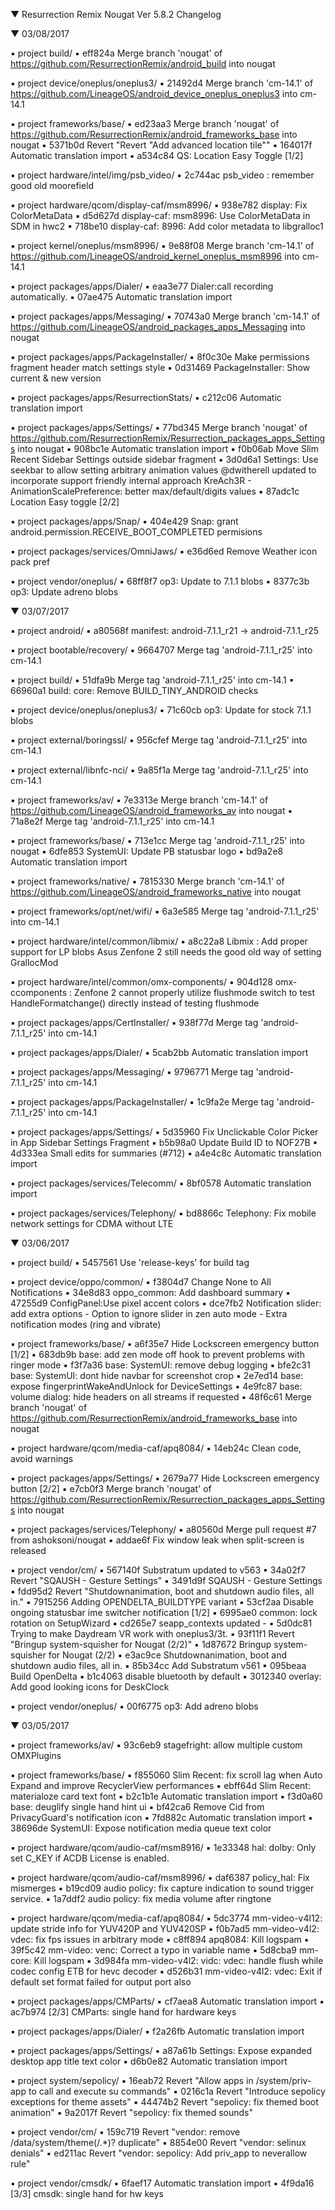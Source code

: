 
 ▼ Resurrection Remix Nougat Ver 5.8.2 Changelog


 ▼ 03/08/2017


 ▪ project build/
 ▪ eff824a Merge branch 'nougat' of https://github.com/ResurrectionRemix/android_build into nougat

 ▪ project device/oneplus/oneplus3/
 ▪ 21492d4 Merge branch 'cm-14.1' of https://github.com/LineageOS/android_device_oneplus_oneplus3 into cm-14.1

 ▪ project frameworks/base/
 ▪ ed23aa3 Merge branch 'nougat' of https://github.com/ResurrectionRemix/android_frameworks_base into nougat
 ▪ 5371b0d Revert "Revert "Add advanced location tile""
 ▪ 164017f Automatic translation import
 ▪ a534c84 QS: Location Easy Toggle [1/2]

 ▪ project hardware/intel/img/psb_video/
 ▪ 2c744ac psb_video : remember good old moorefield

 ▪ project hardware/qcom/display-caf/msm8996/
 ▪ 938e782 display: Fix ColorMetaData
 ▪ d5d627d display-caf: msm8996: Use ColorMetaData in SDM in hwc2
 ▪ 718be10 display-caf: 8996: Add color metadata to libgralloc1

 ▪ project kernel/oneplus/msm8996/
 ▪ 9e88f08 Merge branch 'cm-14.1' of https://github.com/LineageOS/android_kernel_oneplus_msm8996 into cm-14.1

 ▪ project packages/apps/Dialer/
 ▪ eaa3e77 Dialer:call recording automatically.
 ▪ 07ae475 Automatic translation import

 ▪ project packages/apps/Messaging/
 ▪ 70743a0 Merge branch 'cm-14.1' of https://github.com/LineageOS/android_packages_apps_Messaging into nougat

 ▪ project packages/apps/PackageInstaller/
 ▪ 8f0c30e Make permissions fragment header match settings style
 ▪ 0d31469 PackageInstaller: Show current & new version

 ▪ project packages/apps/ResurrectionStats/
 ▪ c212c06 Automatic translation import

 ▪ project packages/apps/Settings/
 ▪ 77bd345 Merge branch 'nougat' of https://github.com/ResurrectionRemix/Resurrection_packages_apps_Settings into nougat
 ▪ 908bc1e Automatic translation import
 ▪ f0b06ab Move Slim Recent Sidebar Settings outside sidebar fragment
 ▪ 3d0d6a1 Settings: Use seekbar to allow setting arbitrary animation values @dwitherell updated to incorporate support friendly internal approach KreAch3R - AnimationScalePreference: better max/default/digits values
 ▪ 87adc1c Location Easy toggle [2/2]

 ▪ project packages/apps/Snap/
 ▪ 404e429 Snap: grant android.permission.RECEIVE_BOOT_COMPLETED permisions

 ▪ project packages/services/OmniJaws/
 ▪ e36d6ed Remove Weather icon pack pref

 ▪ project vendor/oneplus/
 ▪ 68ff8f7 op3: Update to 7.1.1 blobs
 ▪ 8377c3b op3: Update adreno blobs

 ▼ 03/07/2017


 ▪ project android/
 ▪ a80568f  manifest: android-7.1.1_r21 -> android-7.1.1_r25

 ▪ project bootable/recovery/
 ▪ 9664707 Merge tag 'android-7.1.1_r25' into cm-14.1

 ▪ project build/
 ▪ 51dfa9b Merge tag 'android-7.1.1_r25' into cm-14.1
 ▪ 66960a1 build: core: Remove BUILD_TINY_ANDROID checks

 ▪ project device/oneplus/oneplus3/
 ▪ 71c60cb op3: Update for stock 7.1.1 blobs

 ▪ project external/boringssl/
 ▪ 956cfef Merge tag 'android-7.1.1_r25' into cm-14.1

 ▪ project external/libnfc-nci/
 ▪ 9a85f1a Merge tag 'android-7.1.1_r25' into cm-14.1

 ▪ project frameworks/av/
 ▪ 7e3313e Merge branch 'cm-14.1' of https://github.com/LineageOS/android_frameworks_av into nougat
 ▪ 71a8e2f Merge tag 'android-7.1.1_r25' into cm-14.1

 ▪ project frameworks/base/
 ▪ 713e1cc Merge tag 'android-7.1.1_r25' into nougat
 ▪ 6dfe853 SystemUI: Update PB statusbar logo
 ▪ bd9a2e8 Automatic translation import

 ▪ project frameworks/native/
 ▪ 7815330 Merge branch 'cm-14.1' of https://github.com/LineageOS/android_frameworks_native into nougat

 ▪ project frameworks/opt/net/wifi/
 ▪ 6a3e585 Merge tag 'android-7.1.1_r25' into cm-14.1

 ▪ project hardware/intel/common/libmix/
 ▪ a8c22a8 Libmix : Add proper support for LP blobs Asus Zenfone 2 still needs the good old way of setting GrallocMod

 ▪ project hardware/intel/common/omx-components/
 ▪ 904d128 omx-ccomponents : Zenfone 2 cannot properly utilize flushmode switch to test HandleFormatchange() directly instead of testing flushmode

 ▪ project packages/apps/CertInstaller/
 ▪ 938f77d Merge tag 'android-7.1.1_r25' into cm-14.1

 ▪ project packages/apps/Dialer/
 ▪ 5cab2bb Automatic translation import

 ▪ project packages/apps/Messaging/
 ▪ 9796771 Merge tag 'android-7.1.1_r25' into cm-14.1

 ▪ project packages/apps/PackageInstaller/
 ▪ 1c9fa2e Merge tag 'android-7.1.1_r25' into cm-14.1

 ▪ project packages/apps/Settings/
 ▪ 5d35960 Fix Unclickable Color Picker in App Sidebar Settings Fragment
 ▪ b5b98a0 Update Build ID to NOF27B
 ▪ 4d333ea Small edits for summaries (#712)
 ▪ a4e4c8c Automatic translation import

 ▪ project packages/services/Telecomm/
 ▪ 8bf0578 Automatic translation import

 ▪ project packages/services/Telephony/
 ▪ bd8866c Telephony: Fix mobile network settings for CDMA without LTE

 ▼ 03/06/2017


 ▪ project build/
 ▪ 5457561 Use 'release-keys' for build tag

 ▪ project device/oppo/common/
 ▪ f3804d7 Change None to All Notifications
 ▪ 34e8d83 oppo_common: Add dashboard summary
 ▪ 47255d9 ConfigPanel:Use pixel accent colors
 ▪ dce7fb2 Notification slider: add extra options - Option to ignore slider in zen auto mode - Extra notification modes (ring and vibrate)

 ▪ project frameworks/base/
 ▪ a6f35e7 Hide Lockscreen emergency button [1/2]
 ▪ 683db9b base: add zen mode off hook to prevent problems with ringer mode
 ▪ f3f7a36 base: SystemUI: remove debug logging
 ▪ bfe2c31 base: SystemUI: dont hide navbar for screenshot crop
 ▪ 2e7ed14 base: expose fingerprintWakeAndUnlock for DeviceSettings
 ▪ 4e9fc87 base: volume dialog: hide headers on all streams if requested
 ▪ 48f6c61 Merge branch 'nougat' of https://github.com/ResurrectionRemix/android_frameworks_base into nougat

 ▪ project hardware/qcom/media-caf/apq8084/
 ▪ 14eb24c Clean code, avoid warnings

 ▪ project packages/apps/Settings/
 ▪ 2679a77 Hide Lockscreen emergency button [2/2]
 ▪ e7cb0f3 Merge branch 'nougat' of https://github.com/ResurrectionRemix/Resurrection_packages_apps_Settings into nougat

 ▪ project packages/services/Telephony/
 ▪ a80560d Merge pull request #7 from ashoksoni/nougat
 ▪ addae6f Fix window leak when split-screen is released

 ▪ project vendor/cm/
 ▪ 567140f Substratum updated to v563
 ▪ 34a02f7 Revert "SQAUSH - Gesture Settings"
 ▪ 3491d9f SQAUSH - Gesture Settings
 ▪ fdd95d2 Revert "Shutdownanimation, boot and shutdown audio files, all in."
 ▪ 7915256 Adding OPENDELTA_BUILDTYPE variant
 ▪ 53cf2aa Disable ongoing statusbar ime switcher notification [1/2]
 ▪ 6995ae0 common: lock rotation on SetupWizard
 ▪ cd265e7 seapp_contexts updated -
 ▪ 5d0dc81 Trying to make Daydream VR work with oneplus3/3t.
 ▪ 93f11f1 Revert "Bringup system-squisher for Nougat (2/2)"
 ▪ 1d87672 Bringup system-squisher for Nougat (2/2)
 ▪ e3ac9ce Shutdownanimation, boot and shutdown audio files, all in.
 ▪ 85b34cc Add Substratum v561
 ▪ 095beaa Build OpenDelta
 ▪ b1c4063 disable bluetooth by default
 ▪ 3012340 overlay: Add good looking icons for DeskClock

 ▪ project vendor/oneplus/
 ▪ 00f6775 op3: Add adreno blobs

 ▼ 03/05/2017


 ▪ project frameworks/av/
 ▪ 93c6eb9 stagefright: allow multiple custom OMXPlugins

 ▪ project frameworks/base/
 ▪ f855060 Slim Recent: fix scroll lag when Auto Expand and improve RecyclerView performances
 ▪ ebff64d Slim Recent: materialoze card text font
 ▪ b2c1b1e Automatic translation import
 ▪ f3d0a60 base: deuglify single hand hint ui
 ▪ bf42ca6 Remove Cid from PrivacyGuard's notification icon
 ▪ 7fd882c Automatic translation import
 ▪ 38696de SystemUI: Expose notification media queue text color

 ▪ project hardware/qcom/audio-caf/msm8916/
 ▪ 1e33348 hal: dolby: Only set C_KEY if ACDB License is enabled.

 ▪ project hardware/qcom/audio-caf/msm8996/
 ▪ daf6387 policy_hal: Fix mismerges
 ▪ b19cd09 audio policy: fix capture indication to sound trigger service.
 ▪ 1a7ddf2 audio policy: fix media volume after ringtone

 ▪ project hardware/qcom/media-caf/apq8084/
 ▪ 5dc3774 mm-video-v4l12: update stride info for YUV420P and YUV420SP
 ▪ f0b7ad5 mm-video-v4l2: vdec: fix fps issues in arbitrary mode
 ▪ c8ff894 apq8084: Kill logspam
 ▪ 39f5c42 mm-video: venc: Correct a typo in variable name
 ▪ 5d8cba9 mm-core: Kill logspam
 ▪ 3d984fa mm-video-v4l2: vidc: vdec: handle flush while codec config ETB for hevc decoder
 ▪ d526b31 mm-video-v4l2: vdec: Exit if default set format failed for output port also

 ▪ project packages/apps/CMParts/
 ▪ cf7aea8 Automatic translation import
 ▪ ac7b974 [2/3] CMParts: single hand for hardware keys

 ▪ project packages/apps/Dialer/
 ▪ f2a26fb Automatic translation import

 ▪ project packages/apps/Settings/
 ▪ a87a61b Settings: Expose expanded desktop app title text color
 ▪ d6b0e82 Automatic translation import

 ▪ project system/sepolicy/
 ▪ 16eab72 Revert "Allow apps in /system/priv-app to call and execute su commands"
 ▪ 0216c1a Revert "Introduce sepolicy exceptions for theme assets"
 ▪ 44474b2 Revert "sepolicy: fix themed boot animation"
 ▪ 9a2017f Revert "sepolicy: fix themed sounds"

 ▪ project vendor/cm/
 ▪ 159c719 Revert "vendor: remove /data/system/theme(/.*)? duplicate"
 ▪ 8854e00 Revert "vendor: selinux denials"
 ▪ ed211ac Revert "vendor: sepolicy: Add priv_app to neverallow rule"

 ▪ project vendor/cmsdk/
 ▪ 6faef17 Automatic translation import
 ▪ 4f9da16 [3/3] cmsdk: single hand for hw keys

